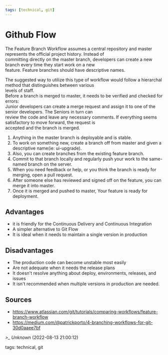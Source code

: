 ```yaml
---
tags: [technical, git]
---
```


# Github Flow

The Feature Branch Workflow assumes a central repository and master represents the official project history. Instead of  
committing directly on the master branch, developers can create a new branch every time they start work on a new  
feature. Feature branches should have descriptive names.

The suggested way to utilize this type of workflow would follow a hierarchal method that distinguishes between various  
levels of staff.  
Before a branch is merged to master, it needs to be verified and checked for errors:  
Junior developers can create a merge request and assign it to one of the senior developers. The Seniors in turn can  
review the code and leave any necessary comments. If everything seems satisfactory to move forward, the request is  
accepted and the branch is merged.

1. Anything in the master branch is deployable and is stable.  
1. To work on something new, create a branch off from master and given a descriptive name(ie: ui-upgrade).  
1. Also, you can create branches from the existing feature branch.  
1. Commit to that branch locally and regularly push your work to the same-named branch on the server.  
1. When you need feedback or help, or you think the branch is ready for merging, open a pull request.  
1. After someone else has reviewed and signed off on the feature, you can merge it into master.  
1. Once it is merged and pushed to master, Your feature is ready for deployment.

## Advantages

- it is friendly for the Continuous Delivery and Continuous Integration
- A simpler alternative to Git Flow
- It is ideal when it needs to maintain a single version in production

## Disadvantages

- The production code can become unstable most easily
- Are not adequate when it needs the release plans
- It doesn't resolve anything about deploy, environments, releases, and issues
- It isn't recommended when multiple versions in production are needed.

## Sources

- https://www.atlassian.com/git/tutorials/comparing-workflows/feature-branch-workflow
- https://medium.com/@patrickporto/4-branching-workflows-for-git-30d0aaee7bf

*>_ Unknown* (2022-08-13 21:00:12)

tags: technical, git

